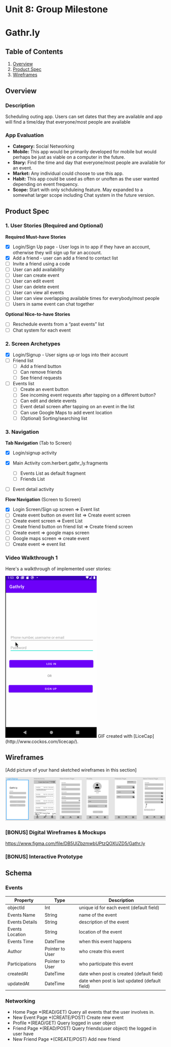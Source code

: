 Unit 8: Group Milestone
===
# Gathr.ly

## Table of Contents
1. [Overview](#Overview)
1. [Product Spec](#Product-Spec)
1. [Wireframes](#Wireframes)

## Overview
### Description
Scheduling outing app. Users can set dates that they are available and app will find a time/day that everyone/most people are available

### App Evaluation
- **Category:** Social Networking
- **Mobile:** This app would be primarily developed for mobile but would perhaps be just as viable on a computer in the future.
- **Story:** Find the time and day that everyone/most people are available for an event.
- **Market:** Any individual could choose to use this app.
- **Habit:** This app could be used as often or unoften as the user wanted depending on event frequency.
- **Scope:** Start with only schduleing feature. May expanded to a somewhat larger scope including Chat system in the future version.

## Product Spec
### 1. User Stories (Required and Optional)

**Required Must-have Stories**

* [x] Login/Sign Up page - User logs in to app if they have an account, otherwise they will sign up for an account.
* [x] Add a friend - user can add a friend to contact list
* [ ] Invite a friend using a code 
* [ ] User can add availability
* [ ] User can create event
* [ ] User can edit event
* [ ] User can delete event
* [ ] User can view all events
* [ ] User can view overlapping available times for everybody/most people
* [ ] Users in same event can chat together

**Optional Nice-to-have Stories**

* [ ] Reschedule events from a “past events” list
* [ ] Chat system for each event

### 2. Screen Archetypes

* [x] Login/Signup - User signs up or logs into their account
* [ ] Friend list
    * [ ] Add a friend button
    * [ ] Can remove friends
    * [ ] See friend requests
* [ ] Events list
   * [ ] Create an event button
   * [ ] See incoming event requests after tapping on a different button?
   * [ ] Can edit and delete events
   * [ ] Event detail screen after tapping on an event in the list
   * [ ] Can use Google Maps to add event location
   * [ ] (Optional) Sorting/searching list

### 3. Navigation

**Tab Navigation** (Tab to Screen)

* [x] Login/signup activity
* [x] Main Activity com.herbert.gathr_ly.fragments
    * [ ] Events List as default fragment
    * [ ] Friends List
* [ ] Event detail activity


**Flow Navigation** (Screen to Screen)

* [x] Login Screen/Sign up screen => Event list
* [ ] Create event button on event list => Create event screen 
* [ ] Create event screen => Event List
* [ ] Create friend button on friend list => Create friend screen
* [ ] Create event => google maps screen
* [ ] Google maps screen => create event
* [ ] Create event => event list

### Video Walkthrough 1

Here's a walkthrough of implemented user stories:

<img src='walkthrough1.gif' title='Video Walkthrough Part 1' width='' alt='Video Walkthrough' />
GIF created with [LiceCap](http://www.cockos.com/licecap/).


## Wireframes
[Add picture of your hand sketched wireframes in this section]

<img src="https://github.com/Gathr-ly/Gathr-ly/blob/main/wireframe.PNG" width=600>

### [BONUS] Digital Wireframes & Mockups
https://www.figma.com/file/DB5UlZbzmwbUPtzQOXUZD5/Gathr.ly

### [BONUS] Interactive Prototype

## Schema
### Events
| Property         | Type          |Description                                     |
| ---------------- | ------------- | ---------------------------------------------- |
| objectId         | Int           |unique id for each event (default field)        |
| Events Name      | String        |name of the event                               |
| Events Details   | String        |description of the event                        |
| Events Location  | String        |location of the event                           |
| Events Time      | DateTime      |when this event happens                         |
|Author            |Pointer to User|who create this event                           |
|Participations    |Pointer to User|who participate this event                      |
|createdAt	       |DateTime	     |date when post is created (default field)       |
|updatedAt	       |DateTime    	  |date when post is last updated (default field)  |
### Networking
* Home Page
   *(READ/GET) Query all events that the user involves in.
* New Event Page
   *(CREATE/POST) Create new event
* Profile
   *(READ/GET) Query logged in user object
* Friend Page
   *(READ/POST) Query friends(user object) the logged in user have
* New Friend Page
   *(CREATE/POST) Add new friend
